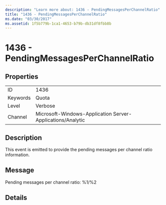```yaml
---
description: "Learn more about: 1436 - PendingMessagesPerChannelRatio"
title: "1436 - PendingMessagesPerChannelRatio"
ms.date: "03/30/2017"
ms.assetid: 1f5b779b-1ca1-4653-b79b-db31df8fbb8b
---
```

# 1436 - PendingMessagesPerChannelRatio

## Properties  
  
|||  
|-|-|  
|ID|1436|  
|Keywords|Quota|  
|Level|Verbose|  
|Channel|Microsoft-Windows-Application Server-Applications/Analytic|  
  
## Description  

 This event is emitted to provide the pending messages per channel ratio information.  
  
## Message  

 Pending messages per channel ratio: %1/%2  
  
## Details
